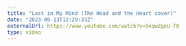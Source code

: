 ```yaml
---
title: "Lost in My Mind (The Head and the Heart cover)"
date: "2023-09-13T12:29:33Z"
externalUrl: https://www.youtube.com/watch?v=5nqwZgnU-T0
type: video
---
```

